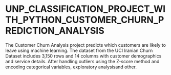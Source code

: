 # UNP_CLASSIFICATION_PROJECT_WITH_PYTHON_CUSTOMER_CHURN_PREDICTION_ANALYSIS
The Customer Churn Analysis project predicts which customers are likely to leave using machine learning. The dataset from the UCI Iranian Churn Dataset includes 3,150 rows and 14 columns with customer demographics and service details. After handling outliers using the Z-score method and encoding categorical variables, exploratory analysisand other.
